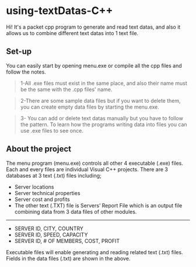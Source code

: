 # using-textDatas-C++

Hi! It's a packet cpp program to generate and read text datas, and also it allows us to combine different text datas into 1 text file.
## Set-up
You can easily start by opening menu.exe or compile all the cpp files and follow the notes.
>1-All .exe files must exist in the same place, and also their name 
must be the same with the .cpp files' name.

>2-There are some sample data files but if you want to delete them,
you can create empty data files by starting the menu.exe.

>3- You can add or delete text datas manually but you have to follow the pattern. To learn how the programs writing data into files you can use .exe files to see once.
## About the project

The menu program (menu.exe) controls all other 4 executable (.exe) files. Each and every files are individual Visual C++ projects. There are 3 databases at 3 text (.txt) files including; 
- Server locations 
- Server technical properties 
- Server cost and profits 
- The other text (.TXT) file is Servers’ Report File which is an output file combining data from 3 data files of other modules. 
 ---------------------------------
- SERVER ID, CITY, COUNTRY 
- SERVER ID, SPEED, CAPACITY 
- SERVER ID, # OF MEMBERS, COST, PROFIT 

Executable files will enable generating and reading related text (.txt) files. Fields in the data files (.txt) are shown in the above. 
 
